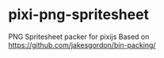# pixi-png-spritesheet
PNG Spritesheet packer for pixijs
Based on https://github.com/jakesgordon/bin-packing/